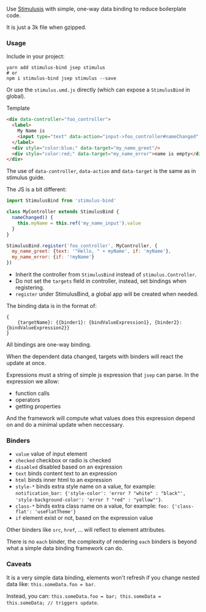 Use [Stimulusjs](stimulusjs.org) with simple, one-way data binding to reduce boilerplate code.

It is just a 3k file when gzipped.

### Usage

Include in your project:

    yarn add stimulus-bind jsep stimulus
    # or
    npm i stimulus-bind jsep stimulus --save

Or use the `stimulus.umd.js` directly (which can expose a `StimulusBind` in global).

Template

```html
<div data-controller="foo_controller">
  <label>
    My Name is
    <input type="text" data-action="input->foo_controller#nameChanged" data-target="my_name_input">
  </label>
  <div style="color:blue;" data-target="my_name_greet"/>
  <div style="color:red;" data-target="my_name_error">name is empty</div>
</div>
```

The use of `data-controller`, `data-action` and `data-target` is the same as in stimulus guide.

The JS is a bit different:

```js
import StimulusBind from 'stimulus-bind'

class MyController extends StimulusBind {
  nameChanged() {
    this.myName = this.ref('my_name_input').value
  }
}

StimulusBind.register('foo_controller', MyController, {
  my_name_greet: {text: '"Hello, " + myName', if: 'myName'},
  my_name_error: {if: '!myName'}
})
```

- Inherit the controller from `StimulusBind` instead of `stimulus.Controller`.
- Do not set the `targets` field in controller, instead, set bindings when registering.
- `register` under StimulusBind, a global app will be created when needed.

The binding data is in the format of:

    {
        {targetName}: {{binder1}: {bindValueExpression1}, {binder2}: {bindValueExpression2}}
    }

All bindings are one-way binding.

When the dependent data changed, targets with binders will react the update at once.

Expressions must a string of simple js expression that `jsep` can parse. In the expression we allow:

- function calls
- operators
- getting properties

And the framework will compute what values does this expression depend on and do a minimal update when neccessary.

### Binders

- `value` value of input element
- `checked` checkbox or radio is checked
- `disabled` disabled based on an expression
- `text` binds content text to an expression
- `html` binds inner html to an expression
- `style-*` binds extra style name on a value, for example: `notification_bar: {'style-color': 'error ? "white" : "black"', 'style-background-color': 'error ? "red" : "yellow"'}`.
- `class-*` binds extra class name on a value, for example: `foo: {'class-flat': 'useFlatTheme'}`
- `if` element exist or not, based on the expression value

Other binders like `src`, `href`, ... will reflect to element attributes.

There is no `each` binder, the complexity of rendering `each` binders is beyond what a simple data binding framework can do.

### Caveats

It is a very simple data binding, elements won't refresh if you change nested data like: `this.someData.foo = bar`.

Instead, you can: `this.someData.foo = bar; this.someData = this.someData; // triggers update`.
